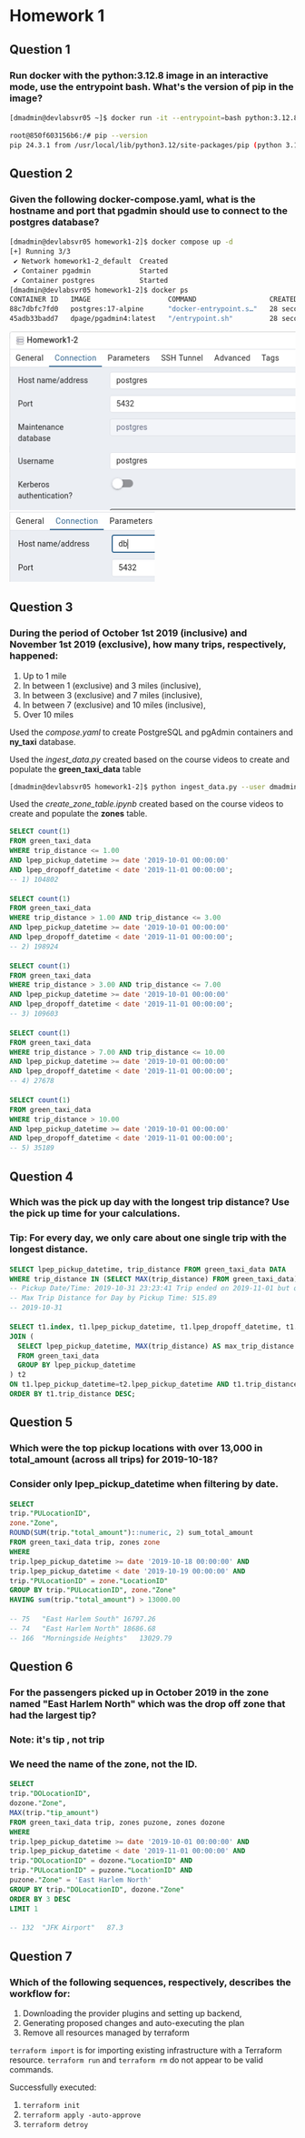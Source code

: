 # Homework 1
## Question 1
### Run docker with the python:3.12.8 image in an interactive mode, use the entrypoint bash. What's the version of pip in the image?
```bash
[dmadmin@devlabsvr05 ~]$ docker run -it --entrypoint=bash python:3.12.8
```
```bash
root@850f603156b6:/# pip --version
pip 24.3.1 from /usr/local/lib/python3.12/site-packages/pip (python 3.12)
```
## Question 2
### Given the following docker-compose.yaml, what is the hostname and port that pgadmin should use to connect to the postgres database?
```bash
[dmadmin@devlabsvr05 homework1-2]$ docker compose up -d
[+] Running 3/3
 ✔ Network homework1-2_default  Created                                                                                                                                                          0.3s 
 ✔ Container pgadmin            Started                                                                                                                                                          0.4s 
 ✔ Container postgres           Started                                                                                                                                                          0.4s 
[dmadmin@devlabsvr05 homework1-2]$ docker ps
CONTAINER ID   IMAGE                   COMMAND                  CREATED          STATUS          PORTS                                              NAMES
88c7dbfc7fd0   postgres:17-alpine      "docker-entrypoint.s…"   28 seconds ago   Up 28 seconds   0.0.0.0:5433->5432/tcp, [::]:5433->5432/tcp        postgres
45adb33badd7   dpage/pgadmin4:latest   "/entrypoint.sh"         28 seconds ago   Up 28 seconds   443/tcp, 0.0.0.0:8080->80/tcp, [::]:8080->80/tcp   pgadmin
```
![alt text](pgadmin.png)
![alt text](pgadmin2.png)
## Question 3
### During the period of October 1st 2019 (inclusive) and November 1st 2019 (exclusive), how many trips, respectively, happened: 
1. Up to 1 mile
2. In between 1 (exclusive) and 3 miles (inclusive),
3. In between 3 (exclusive) and 7 miles (inclusive),
4. In between 7 (exclusive) and 10 miles (inclusive),
5. Over 10 miles

Used the *compose.yaml* to create PostgreSQL and pgAdmin containers and **ny_taxi** database.

Used the *ingest_data.py* created based on the course videos to create and populate the **green_taxi_data** table
```bash
[dmadmin@devlabsvr05 homework1-2]$ python ingest_data.py --user dmadmin --password dmadmin --host localhost --port 5432 --database ny_taxi --table green_taxi_data --url https://github.com/DataTalksClub/nyc-tlc-data/releases/download/green/green_tripdata_2019-10.csv.gz
```
Used the *create_zone_table.ipynb* created based on the course videos to create and populate the **zones** table.

```sql
SELECT count(1)
FROM green_taxi_data 
WHERE trip_distance <= 1.00
AND lpep_pickup_datetime >= date '2019-10-01 00:00:00'
AND lpep_dropoff_datetime < date '2019-11-01 00:00:00';
-- 1) 104802

SELECT count(1)
FROM green_taxi_data 
WHERE trip_distance > 1.00 AND trip_distance <= 3.00
AND lpep_pickup_datetime >= date '2019-10-01 00:00:00'
AND lpep_dropoff_datetime < date '2019-11-01 00:00:00';
-- 2) 198924

SELECT count(1)
FROM green_taxi_data 
WHERE trip_distance > 3.00 AND trip_distance <= 7.00
AND lpep_pickup_datetime >= date '2019-10-01 00:00:00'
AND lpep_dropoff_datetime < date '2019-11-01 00:00:00';
-- 3) 109603

SELECT count(1)
FROM green_taxi_data 
WHERE trip_distance > 7.00 AND trip_distance <= 10.00
AND lpep_pickup_datetime >= date '2019-10-01 00:00:00'
AND lpep_dropoff_datetime < date '2019-11-01 00:00:00';
-- 4) 27678

SELECT count(1)
FROM green_taxi_data 
WHERE trip_distance > 10.00
AND lpep_pickup_datetime >= date '2019-10-01 00:00:00'
AND lpep_dropoff_datetime < date '2019-11-01 00:00:00';
-- 5) 35189
```
## Question 4
### Which was the pick up day with the longest trip distance? Use the pick up time for your calculations.
### Tip: For every day, we only care about one single trip with the longest distance.

```SQL
SELECT lpep_pickup_datetime, trip_distance FROM green_taxi_data DATA
WHERE trip_distance IN (SELECT MAX(trip_distance) FROM green_taxi_data);
-- Pickup Date/Time: 2019-10-31 23:23:41 Trip ended on 2019-11-01 but question said to use pickup time for calculations
-- Max Trip Distance for Day by Pickup Time: 515.89
-- 2019-10-31

SELECT t1.index, t1.lpep_pickup_datetime, t1.lpep_dropoff_datetime, t1.trip_distance FROM green_taxi_data t1
JOIN (
  SELECT lpep_pickup_datetime, MAX(trip_distance) AS max_trip_distance
  FROM green_taxi_data
  GROUP BY lpep_pickup_datetime
) t2
ON t1.lpep_pickup_datetime=t2.lpep_pickup_datetime AND t1.trip_distance=t2.max_trip_distance
ORDER BY t1.trip_distance DESC;
```
## Question 5
### Which were the top pickup locations with over 13,000 in total_amount (across all trips) for 2019-10-18?
### Consider only lpep_pickup_datetime when filtering by date.

```sql
SELECT 
trip."PULocationID", 
zone."Zone", 
ROUND(SUM(trip."total_amount")::numeric, 2) sum_total_amount
FROM green_taxi_data trip, zones zone
WHERE 
trip.lpep_pickup_datetime >= date '2019-10-18 00:00:00' AND
trip.lpep_pickup_datetime < date '2019-10-19 00:00:00' AND
trip."PULocationID" = zone."LocationID"
GROUP BY trip."PULocationID", zone."Zone"
HAVING sum(trip."total_amount") > 13000.00

-- 75	"East Harlem South"	16797.26
-- 74	"East Harlem North"	18686.68
-- 166	"Morningside Heights"	13029.79
```
## Question 6
### For the passengers picked up in October 2019 in the zone named "East Harlem North" which was the drop off zone that had the largest tip?
### Note: it's tip , not trip
### We need the name of the zone, not the ID.
```sql
SELECT 
trip."DOLocationID", 
dozone."Zone", 
MAX(trip."tip_amount")
FROM green_taxi_data trip, zones puzone, zones dozone
WHERE 
trip.lpep_pickup_datetime >= date '2019-10-01 00:00:00' AND
trip.lpep_pickup_datetime < date '2019-11-01 00:00:00' AND
trip."DOLocationID" = dozone."LocationID" AND
trip."PULocationID" = puzone."LocationID" AND
puzone."Zone" = 'East Harlem North'
GROUP BY trip."DOLocationID", dozone."Zone"
ORDER BY 3 DESC
LIMIT 1

-- 132	"JFK Airport"	87.3
```
## Question 7
### Which of the following sequences, respectively, describes the workflow for:
1. Downloading the provider plugins and setting up backend,
2. Generating proposed changes and auto-executing the plan
3. Remove all resources managed by terraform

`terraform import` is for importing existing infrastructure with a Terraform resource. `terraform run` and `terraform rm` do not appear to be valid commands. 

Successfully executed:
1. `terraform init`
2. `terraform apply -auto-approve`
3. `terraform detroy`
